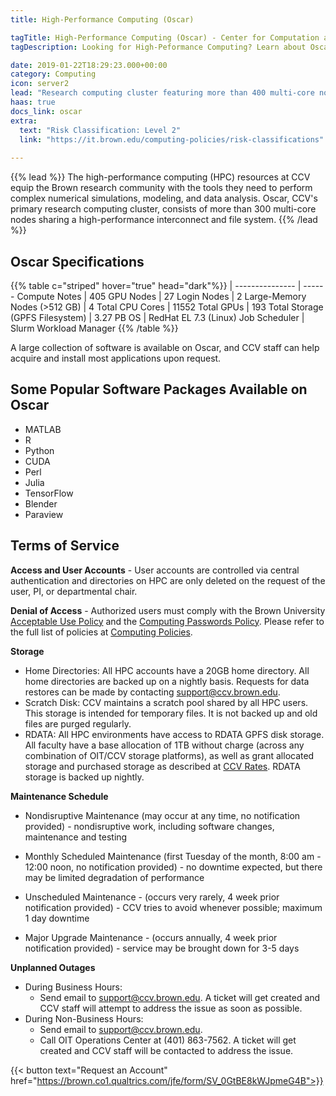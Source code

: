 ```yaml
---
title: High-Performance Computing (Oscar)

tagTitle: High-Performance Computing (Oscar) - Center for Computation and Visualization
tagDescription: Looking for High-Peformance Computing? Learn about Oscar, CCV’s primary research computing cluster.

date: 2019-01-22T18:29:23.000+00:00
category: Computing
icon: server2
lead: "Research computing cluster featuring more than 400 multi-core nodes, GPU nodes, and a high-performance parallel filesystem"
haas: true
docs_link: oscar
extra:
  text: "Risk Classification: Level 2"
  link: "https://it.brown.edu/computing-policies/risk-classifications"
  
---
```

{{% lead %}}
The high-performance computing (HPC) resources at CCV equip the Brown research community with the tools they need to perform complex numerical simulations, modeling, and data analysis. Oscar, CCV's primary research computing cluster, consists of more than 300 multi-core nodes sharing a high-performance interconnect and file system.
{{% /lead %}}

## Oscar Specifications

 {{% table c="striped"  hover="true" head="dark"%}}
 |
 ---------------  |  ------
   Compute Notes  |  405
   GPU Nodes      |  27
   Login Nodes    |  2
   Large-Memory Nodes (>512 GB) | 4
   Total CPU Cores | 11552
   Total GPUs | 193
   Total Storage (GPFS Filesystem) | 3.27 PB
   OS | RedHat EL 7.3 (Linux)
   Job Scheduler | Slurm Workload Manager
 {{% /table %}}

A large collection of software is available on Oscar, and CCV staff can help acquire and install most applications upon request.

## Some Popular Software Packages Available on Oscar

* MATLAB
* R
* Python
* CUDA
* Perl
* Julia
* TensorFlow
* Blender
* Paraview

## Terms of Service

**Access and User Accounts** - User accounts are controlled via central authentication and directories on HPC are only deleted on the request of the user, PI, or departmental chair.

**Denial of Access** - Authorized users must comply with the Brown University [Acceptable Use Policy](https://it.brown.edu/computing-policies/acceptable-use-policy) and the [Computing Passwords Policy](http://www.brown.edu/information-technology/computing-policies/computing-passwords-policy).  Please refer to the full list of policies at [Computing Policies](https://it.brown.edu/computing-policies).

**Storage**
* Home Directories:  All HPC accounts have a 20GB home directory.  All home directories are backed up on a nightly basis.  Requests for data restores can be made by contacting support@ccv.brown.edu.
* Scratch Disk: CCV maintains a scratch pool shared by all HPC users.  This storage is intended for temporary files.  It is not backed up and old files are purged regularly. 
* RDATA: All HPC environments have access to RDATA GPFS disk storage.  All faculty have a base allocation of 1TB without charge (across any combination of OIT/CCV storage platforms), as well as grant allocated storage  and purchased storage as described at [CCV Rates](/services/rates).  RDATA storage is backed up nightly. 

**Maintenance Schedule**
* Nondisruptive Maintenance (may occur at any time, no notification provided) - nondisruptive work, including software changes, maintenance and testing

* Monthly Scheduled Maintenance (first Tuesday of the month, 8:00 am - 12:00 noon, no notification provided) - no downtime expected, but there may be limited degradation of performance 

* Unscheduled Maintenance - (occurs very rarely, 4 week prior notification provided) -  CCV tries to avoid whenever possible; maximum 1 day downtime

* Major Upgrade Maintenance - (occurs annually, 4 week prior notification provided) - service may be brought down for 3-5 days

**Unplanned Outages**
* During Business Hours:
  * Send email to [support@ccv.brown.edu](mailto:support@ccv.brown.edu). A ticket will get created and CCV staff will attempt to address the issue as soon as possible.
* During Non-Business Hours:
  * Send email to [support@ccv.brown.edu](mailto:support@ccv.brown.edu).
  * Call OIT Operations Center at (401) 863-7562. A ticket will get created and CCV staff will be contacted to address the issue.

<!-- {{< account_form >}} -->
{{< button text="Request an Account" href="https://brown.co1.qualtrics.com/jfe/form/SV_0GtBE8kWJpmeG4B">}}